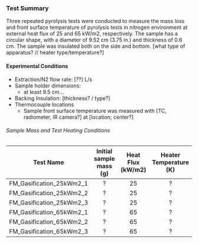 ### Test Summary
Three repeated pyrolysis tests were conducted to measure the mass loss and front surface temperature of pyrolysis tests in nitrogen environment at external heat flux of 25 and 65 kW/m2, respectively. The sample has a circular shape, with a diameter of 9.52 cm (3.75 in.) and thickness of 0.6 cm. The sample was insulated both on the side and bottom.
[what type of apparatus? // heater type/temperature?]


#### Experimental Conditions
* Extraction/N2 flow rate: [??] L/s
* Sample holder dimensions:
    - at least 9.5 cm...
* Backing Insulation: [thickness? / type?]
* Thermocouple locations 
    - Sample front surface temperature was measured with [TC, radiometer, IR camera?] at [location; center?]

###### Sample Mass and Test Heating Conditions  
|Test Name | Initial sample mass (g)| Heat Flux (kW/m2)| Heater Temperature (K) |
|----------|:------:| :---: | :---: |
|FM\_Gasification\_25kWm2\_1 | ? | 25 | ? |
|FM\_Gasification\_25kWm2\_2 | ? | 25 | ? |
|FM\_Gasification\_25kWm2\_3 | ? | 25 | ? |
|FM\_Gasification\_65kWm2\_1 | ? | 65 | ? |
|FM\_Gasification\_65kWm2\_2 | ? | 65 | ? |
|FM\_Gasification\_65kWm2\_3 | ? | 65 | ? |
